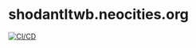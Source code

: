 # shodantltwb.neocities.org
[![CI/CD](https://github.com/shodanwashere/shodantltwb.neocities.org/actions/workflows/main.yml/badge.svg)](https://github.com/shodanwashere/shodantltwb.neocities.org/actions/workflows/main.yml)
